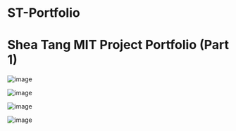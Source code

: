 # ST-Portfolio



# Shea Tang MIT Project Portfolio (Part 1) 


![image](https://user-images.githubusercontent.com/101611557/170505805-a5e71011-6016-4078-8f42-86ddd28a243d.png)



![image](https://user-images.githubusercontent.com/101611557/170526361-be5deb6d-bc8f-4b20-85d4-6b376d112954.png)




![image](https://user-images.githubusercontent.com/101611557/170506146-bf761239-1447-4de5-839b-3cfda87b41d8.png)



![image](https://user-images.githubusercontent.com/101611557/170506286-a97a6c02-c33a-443a-be5f-3977179e0deb.png)
